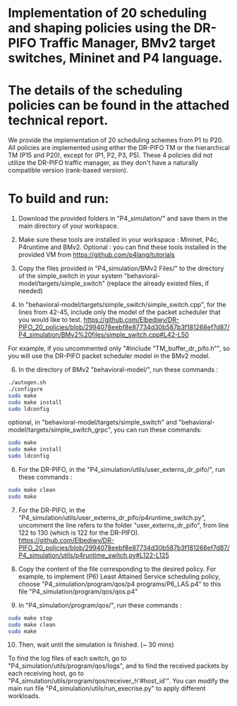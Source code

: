 # Implementation of 20 scheduling and shaping policies using the DR-PIFO Traffic Manager, BMv2 target switches, Mininet and P4 language.
# The details of the scheduling policies can be found in the attached technical report.

We provide the implementation of 20 scheduling schemes from P1 to P20. All policies are implemented using either the DR-PIFO TM or the hierarchical TM (P15 and P20), except for (P1, P2, P3, P5). These 4 policies did not utilize the DR-PIFO traffic manager, as they don't have a naturally compatible version (rank-based version).

# To build and run:

1. Download the provided folders in "P4_simulation/" and save them in the main directory of your workspace.

2. Make sure these tools are installed in your workspace : Mininet, P4c, P4runtime and BMv2.
Optional : you can find these tools installed in the provided VM from https://github.com/p4lang/tutorials

3. Copy the files provided in "P4_simulation/BMv2 Files/" to the directory of the simple_switch in your system "behavioral-model/targets/simple_switch" (replace the already existed files, if needed)

4. In "behavioral-model/targets/simple_switch/simple_switch.cpp", for the lines from 42-45, include only the model of the packet scheduler that you would like to test.
https://github.com/Elbediwy/DR-PIFO_20_policies/blob/2994078eebf8e87734d30b587b3f181268ef7d87/P4_simulation/BMv2%20files/simple_switch.cpp#L42-L50

For example, if you uncommented only "#include "TM_buffer_dr_pifo.h"", so you will use the DR-PIFO packet scheduler model in the BMv2 model. 

6. In the directory of BMv2 "behavioral-model/", run these commands : 
```bash
./autogen.sh
./configure
sudo make
sudo make install
sudo ldconfig
```
optional, in "behavioral-model/targets/simple_switch" and "behavioral-model/targets/simple_switch_grpc", you can run these commands:
```bash
sudo make
sudo make install
sudo ldconfig
```
6. For the DR-PIFO, in the "P4_simulation/utils/user_externs_dr_pifo/", run these commands : 
```bash
sudo make clean
sudo make
```

7. For the DR-PIFO, in the "P4_simulation/utils/user_externs_dr_pifo/p4runtime_switch.py", uncomment the line refers to the folder "user_externs_dr_pifo", from line 122 to 130 (which is 122 for the DR-PIFO).
https://github.com/Elbediwy/DR-PIFO_20_policies/blob/2994078eebf8e87734d30b587b3f181268ef7d87/P4_simulation/utils/p4runtime_switch.py#L122-L125

8. Copy the content of the file corresponding to the desired policy.
For example, to implement (P6) Least Attained Service scheduling policy, choose "P4_simulation/program/qos/p4 programs/P6_LAS.p4" to this file "P4_simulation/program/qos/qos.p4"

9. In "P4_simulation/program/qos/", run these commands :
```bash
sudo make stop
sudo make clean
sudo make
```

10. Then, wait until the simulation is finished. (~ 30 mins)

To find the log files of each switch, go to "P4_simulation/utils/program/qos/logs", and to find the received packets by each receiving host, go to "P4_simulation/utils/program/qos/receiver_h'#host_id'".
You can modify the main run file "P4_simulation/utils/run_execrise.py" to apply different workloads.
